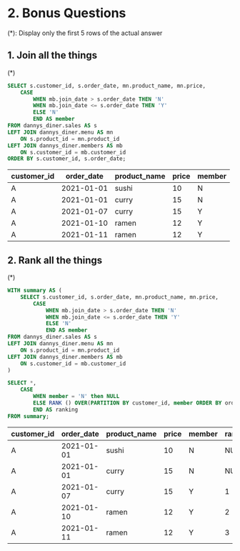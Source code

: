 # 2. Bonus Questions
(*): Display only the first 5 rows of the actual answer

## 1. Join all the things
(*)
``` sql
SELECT s.customer_id, s.order_date, mn.product_name, mn.price,
	CASE
		WHEN mb.join_date > s.order_date THEN 'N'
		WHEN mb.join_date <= s.order_date THEN 'Y'
		ELSE 'N'
		END AS member
FROM dannys_diner.sales AS s
LEFT JOIN dannys_diner.menu AS mn
	ON s.product_id = mn.product_id
LEFT JOIN dannys_diner.members AS mb
	ON s.customer_id = mb.customer_id
ORDER BY s.customer_id, s.order_date;
```
|customer_id|order_date|product_name|price|member|
|---|---|---|---|---|
|A|2021-01-01|sushi|10|N|
|A|2021-01-01|curry|15|N|
|A|2021-01-07|curry|15|Y|
|A|2021-01-10|ramen|12|Y|
|A|2021-01-11|ramen|12|Y|



## 2. Rank all the things
(*)
``` sql
WITH summary AS (
	SELECT s.customer_id, s.order_date, mn.product_name, mn.price,
		CASE
			WHEN mb.join_date > s.order_date THEN 'N'
	    	WHEN mb.join_date <= s.order_date THEN 'Y'
	    	ELSE 'N'
			END AS member
FROM dannys_diner.sales AS s
LEFT JOIN dannys_diner.menu AS mn
	ON s.product_id = mn.product_id
LEFT JOIN dannys_diner.members AS mb
	ON s.customer_id = mb.customer_id
)

SELECT *,
	CASE
		WHEN member = 'N' then NULL
    	ELSE RANK () OVER(PARTITION BY customer_id, member ORDER BY order_date)
		END AS ranking
FROM summary;
```
|customer_id|order_date|product_name|price|member|ranking|
|---|---|---|---|---|---|
|A|2021-01-01|sushi|10|N|NULL|
|A|2021-01-01|curry|15|N|NULL|
|A|2021-01-07|curry|15|Y|1|
|A|2021-01-10|ramen|12|Y|2|
|A|2021-01-11|ramen|12|Y|3|